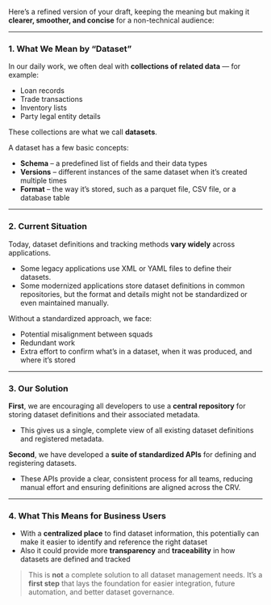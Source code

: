 Here’s a refined version of your draft, keeping the meaning but making it **clearer, smoother, and concise** for a non-technical audience:

---

### **1. What We Mean by “Dataset”**

In our daily work, we often deal with **collections of related data** — for example:

* Loan records
* Trade transactions
* Inventory lists
* Party legal entity details

These collections are what we call **datasets**.

A dataset has a few basic concepts:

* **Schema** – a predefined list of fields and their data types
* **Versions** – different instances of the same dataset when it’s created multiple times
* **Format** – the way it’s stored, such as a parquet file, CSV file, or a database table

---

### **2. Current Situation**

Today, dataset definitions and tracking methods **vary widely** across applications.

* Some legacy applications use XML or YAML files to define their datasets.
* Some modernized applications store dataset definitions in common repositories, but the format and details might not be standardized or even maintained manually.

Without a standardized approach, we face:

* Potential misalignment between squads
* Redundant work
* Extra effort to confirm what’s in a dataset, when it was produced, and where it’s stored

---

### **3. Our Solution**

**First**, we are encouraging all developers to use a **central repository** for storing dataset definitions and their associated metadata.

* This gives us a single, complete view of all existing dataset definitions and registered metadata.

**Second**, we have developed a **suite of standardized APIs** for defining and registering datasets.

* These APIs provide a clear, consistent process for all teams, reducing manual effort and ensuring definitions are aligned across the CRV.

---

### **4. What This Means for Business Users**

* With a **centralized place** to find dataset information, this potentially can make it easier to identify and reference the right dataset
* Also it could provide more **transparency** and **traceability** in how datasets are defined and tracked



> This is **not** a complete solution to all dataset management needs. It’s a **first step** that lays the foundation for easier integration, future automation, and better dataset governance.
